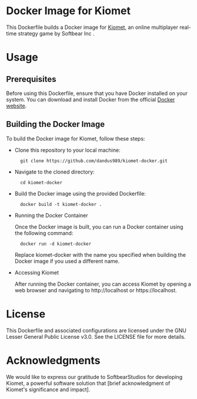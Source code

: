 # Docker Image for Kiomet
This Dockerfile builds a Docker image for [Kiomet](https://github.com/SoftbearStudios/kiomet), an online multiplayer real-time strategy game by Softbear Inc .

# Usage

## Prerequisites
Before using this Dockerfile, ensure that you have Docker installed on your system. You can download and install Docker from the official [Docker website](https://www.docker.com/).

## Building the Docker Image
To build the Docker image for Kiomet, follow these steps:

- Clone this repository to your local machine:

        git clone https://github.com/dandus989/kiomet-docker.git

- Navigate to the cloned directory:

        cd kiomet-docker

- Build the Docker image using the provided Dockerfile:

        docker build -t kiomet-docker .

- Running the Docker Container

    Once the Docker image is built, you can run a Docker container using the following command:

        docker run -d kiomet-docker
  
    Replace kiomet-docker with the name you specified when building the Docker image if you used a different name.

- Accessing Kiomet

    After running the Docker container, you can access Kiomet by opening a web browser and navigating to http://localhost or https://localhost.

# License
This Dockerfile and associated configurations are licensed under the GNU Lesser General Public License v3.0. See the LICENSE file for more details.

# Acknowledgments
We would like to express our gratitude to SoftbearStudios for developing Kiomet, a powerful software solution that [brief acknowledgment of Kiomet's significance and impact].
